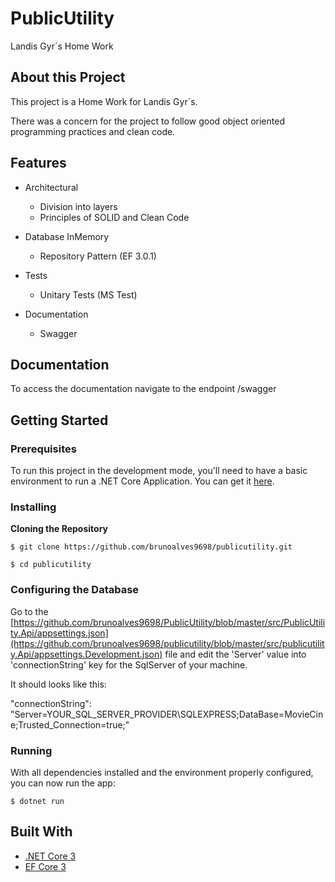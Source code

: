 # PublicUtility

Landis Gyr´s Home Work

## About this Project

This project is a Home Work for Landis Gyr´s.

There was a concern for the project to follow good object oriented programming practices and clean code.

## Features

- Architectural
  - Division into layers
  - Principles of SOLID and Clean Code

- Database InMemory
  - Repository Pattern (EF 3.0.1)
  
- Tests
  - Unitary Tests (MS Test)
  
- Documentation
  - Swagger
  
## Documentation

To access the documentation navigate to the endpoint /swagger
  
## Getting Started

### Prerequisites

To run this project in the development mode, you'll need to have a basic environment to run a .NET Core Application. You can get it [here](https://dotnet.microsoft.com/download).

### Installing

**Cloning the Repository**

```
$ git clone https://github.com/brunoalves9698/publicutility.git

$ cd publicutility
```

### Configuring the Database

Go to the [https://github.com/brunoalves9698/PublicUtility/blob/master/src/PublicUtility.Api/appsettings.json](https://github.com/brunoalves9698/publicutility/blob/master/src/publicutility.Api/appsettings.Development.json) file and edit the 'Server' value into 'connectionString' key for the SqlServer of your machine.

It should looks like this:

"connectionString": "Server=YOUR_SQL_SERVER_PROVIDER\SQLEXPRESS;DataBase=MovieCine;Trusted_Connection=true;"

### Running

With all dependencies installed and the environment properly configured, you can now run the app:

```
$ dotnet run 
```

## Built With

- [.NET Core 3](https://docs.microsoft.com/pt-br/dotnet/core/)
- [EF Core 3](https://docs.microsoft.com/pt-br/ef/core/get-started/?tabs=netcore-cli)
